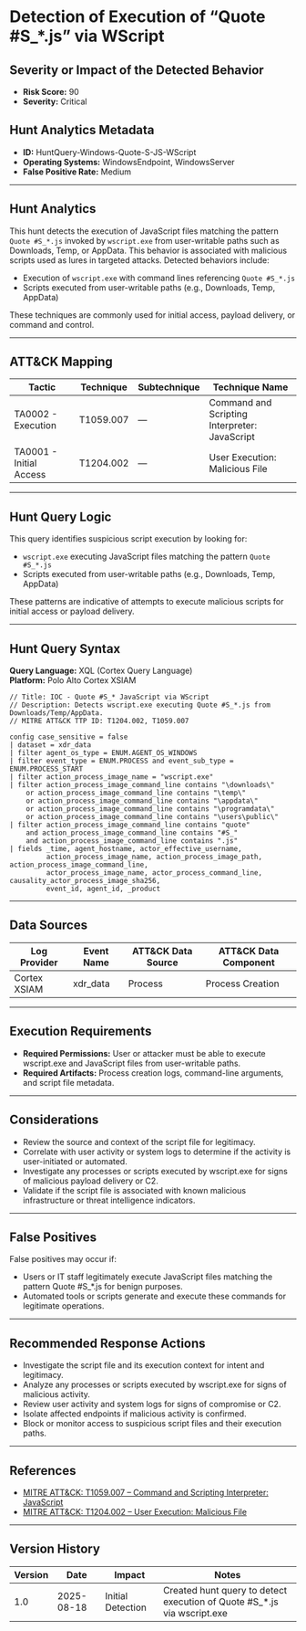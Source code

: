 # Detection of Execution of “Quote #S_*.js” via WScript

## Severity or Impact of the Detected Behavior
- **Risk Score:** 90
- **Severity:** Critical

## Hunt Analytics Metadata

- **ID:** HuntQuery-Windows-Quote-S-JS-WScript
- **Operating Systems:** WindowsEndpoint, WindowsServer
- **False Positive Rate:** Medium

---

## Hunt Analytics

This hunt detects the execution of JavaScript files matching the pattern `Quote #S_*.js` invoked by `wscript.exe` from user-writable paths such as Downloads, Temp, or AppData. This behavior is associated with malicious scripts used as lures in targeted attacks. Detected behaviors include:

- Execution of `wscript.exe` with command lines referencing `Quote #S_*.js`
- Scripts executed from user-writable paths (e.g., Downloads, Temp, AppData)

These techniques are commonly used for initial access, payload delivery, or command and control.

---

## ATT&CK Mapping

| Tactic                        | Technique   | Subtechnique | Technique Name                                 |
|------------------------------|-------------|--------------|-----------------------------------------------|
| TA0002 - Execution           | T1059.007   | —            | Command and Scripting Interpreter: JavaScript |
| TA0001 - Initial Access      | T1204.002   | —            | User Execution: Malicious File                |

---

## Hunt Query Logic

This query identifies suspicious script execution by looking for:

- `wscript.exe` executing JavaScript files matching the pattern `Quote #S_*.js`
- Scripts executed from user-writable paths (e.g., Downloads, Temp, AppData)

These patterns are indicative of attempts to execute malicious scripts for initial access or payload delivery.

---

## Hunt Query Syntax

**Query Language:** XQL (Cortex Query Language)  
**Platform:** Polo Alto Cortex XSIAM

```xql
// Title: IOC - Quote #S_* JavaScript via WScript 
// Description: Detects wscript.exe executing Quote #S_*.js from Downloads/Temp/AppData. 
// MITRE ATT&CK TTP ID: T1204.002, T1059.007 

config case_sensitive = false 
| dataset = xdr_data 
| filter agent_os_type = ENUM.AGENT_OS_WINDOWS 
| filter event_type = ENUM.PROCESS and event_sub_type = ENUM.PROCESS_START 
| filter action_process_image_name = "wscript.exe" 
| filter action_process_image_command_line contains "\downloads\"  
    or action_process_image_command_line contains "\temp\"  
    or action_process_image_command_line contains "\appdata\"  
    or action_process_image_command_line contains "\programdata\"  
    or action_process_image_command_line contains "\users\public\" 
| filter action_process_image_command_line contains "quote"  
    and action_process_image_command_line contains "#S_" 
    and action_process_image_command_line contains ".js" 
| fields _time, agent_hostname, actor_effective_username,  
         action_process_image_name, action_process_image_path, action_process_image_command_line,  
         actor_process_image_name, actor_process_command_line, causality_actor_process_image_sha256,  
         event_id, agent_id, _product 
```

---
## Data Sources

| Log Provider | Event Name   | ATT&CK Data Source | ATT&CK Data Component        |
|--------------|--------------|--------------------|------------------------------|
| Cortex XSIAM | xdr_data     | Process            | Process Creation |

---

## Execution Requirements
- **Required Permissions:** User or attacker must be able to execute wscript.exe and JavaScript files from user-writable paths.
- **Required Artifacts:** Process creation logs, command-line arguments, and script file metadata.

---
## Considerations
- Review the source and context of the script file for legitimacy.
- Correlate with user activity or system logs to determine if the activity is user-initiated or automated.
- Investigate any processes or scripts executed by wscript.exe for signs of malicious payload delivery or C2.
- Validate if the script file is associated with known malicious infrastructure or threat intelligence indicators.

---
## False Positives
False positives may occur if:

- Users or IT staff legitimately execute JavaScript files matching the pattern Quote #S_*.js for benign purposes.
- Automated tools or scripts generate and execute these commands for legitimate operations.

---
## Recommended Response Actions
- Investigate the script file and its execution context for intent and legitimacy.
- Analyze any processes or scripts executed by wscript.exe for signs of malicious activity.
- Review user activity and system logs for signs of compromise or C2.
- Isolate affected endpoints if malicious activity is confirmed.
- Block or monitor access to suspicious script files and their execution paths.

---
## References
- [MITRE ATT&CK: T1059.007 – Command and Scripting Interpreter: JavaScript](https://attack.mitre.org/techniques/T1059/007/)
- [MITRE ATT&CK: T1204.002 – User Execution: Malicious File](https://attack.mitre.org/techniques/T1204/002/)

---
## Version History
| Version | Date       | Impact            | Notes                                                              |
|---------|------------|-------------------|--------------------------------------------------------------------|
| 1.0     | 2025-08-18 | Initial Detection | Created hunt query to detect execution of Quote #S_*.js via wscript.exe|

